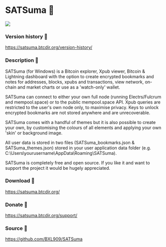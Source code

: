 # SATSuma 🍊

![](https://satsuma.btcdir.org/wp-content/uploads/2024/02/TwitterCard-2.jpg)

### Version history 🍊

https://satsuma.btcdir.org/version-history/

### Description 🍊

SATSuma (for Windows) is a Bitcoin explorer, Xpub viewer, Bitcoin & Lightning dashboard with the option to create encrypted bookmarks and notes for addresses, blocks, xpubs and transactions, view network, on-chain and market charts or use as a 'watch-only' wallet.

SATSuma can connect to either your own full node (running Electrs/Fulcrum and mempool.space) or to the public mempool.space API. Xpub queries are restricted to the user's own node only, to maximise privacy. Keys to unlock encrypted bookmarks are not stored anywhere and are unrecoverable.

SATSuma comes with a handful of themes but it is also possible to create your own, by customising the colours of all elements and applying your own 'skin' or background image.

All user data is stored in two files (SATSuma_bookmarks.json & SATSuma_themes.json) stored in your user application data folder (e.g. C:\Users\yourusername\AppData\Roaming\SATSuma).

SATSuma is completely free and open source. If you like it and want to support the project it would be hugely appreciated. 

### Download 🍊

https://satsuma.btcdir.org/

### Donate 🍊

https://satsuma.btcdir.org/support/

### Source 🍊

https://github.com/BXL909/SATSuma

